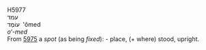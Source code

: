 <body>
  <p>H5977<br>  עמד  <br> עוֹמֶד  ‎  ‛ômed  <br><i>o‘-med </i><br>From <a href="h5975.htm">5975</a>  a <i>spot</i> (as being <i>fixed</i>): - place, (+ where) stood, upright.<br></p>
 </body>